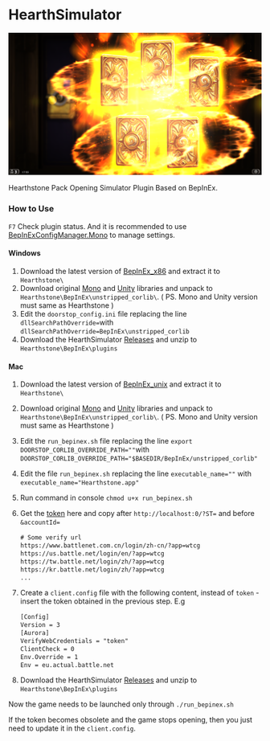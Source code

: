 # HearthSimulator

![HearthSimulator](./res.png)

Hearthstone Pack Opening Simulator Plugin Based on BepInEx.

### How to Use

`F7` Check plugin status. And it is recommended to use [BepInExConfigManager.Mono](https://github.com/sinai-dev/BepInExConfigManager/releases) to manage settings.

#### Windows

1. Download the latest version of [BepInEx_x86](https://github.com/BepInEx/BepInEx/releases) and extract it to  `Hearthstone\` 
2. Download original [Mono](https://unity.bepinex.dev/corlibs/2019.4.37.zip) and [Unity](https://unity.bepinex.dev/libraries/2019.4.37.zip) libraries and unpack to `Hearthstone\BepInEx\unstripped_corlib\`. ( PS. Mono and Unity version must same as Hearthstone ) 
3. Edit the `doorstop_config.ini` file replacing the line `dllSearchPathOverride=`with `dllSearchPathOverride=BepInEx\unstripped_corlib` 
4. Download the HearthSimulator [Releases](https://github.com/Pik-4/HearthSimulator/releases) and unzip to  `Hearthstone\BepInEx\plugins` 

#### Mac

1. Download the latest version of [BepInEx_unix](https://github.com/BepInEx/BepInEx/releases) and extract it to  `Hearthstone\` 

2. Download original [Mono](https://unity.bepinex.dev/corlibs/2019.4.37.zip) and [Unity](https://unity.bepinex.dev/libraries/2019.4.37.zip) libraries and unpack to `Hearthstone\BepInEx\unstripped_corlib\`. ( PS. Mono and Unity version must same as Hearthstone ) 

3. Edit the `run_bepinex.sh` file replacing the line `export DOORSTOP_CORLIB_OVERRIDE_PATH=""`with `DOORSTOP_CORLIB_OVERRIDE_PATH="$BASEDIR/BepInEx/unstripped_corlib"` 

4. Edit the file `run_bepinex.sh` replacing the line `executable_name=""` with `executable_name="Hearthstone.app"` 

5. Run command in console `chmod u+x run_bepinex.sh`

6. Get the [token](https://eu.battle.net/login/en-us/?app=wtcg) here and copy after `http://localhost:0/?ST=` and before `&accountId=`

   ```
   # Some verify url
   https://www.battlenet.com.cn/login/zh-cn/?app=wtcg
   https://us.battle.net/login/en/?app=wtcg
   https://tw.battle.net/login/zh/?app=wtcg
   https://kr.battle.net/login/zh/?app=wtcg
   ...
   ```

7. Create a `client.config` file with the following content, instead of `token` - insert the token obtained in the previous step. E.g

   ```
   [Config]
   Version = 3
   [Aurora]
   VerifyWebCredentials = "token"
   ClientCheck = 0
   Env.Override = 1
   Env = eu.actual.battle.net
   ```

8. Download the HearthSimulator [Releases](https://github.com/Pik-4/HearthSimulator/releases) and unzip to  `Hearthstone\BepInEx\plugins` 

Now the game needs to be launched only through `./run_bepinex.sh`

If the token becomes obsolete and the game stops opening, then you just need to update it in the `client.config`.

